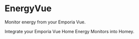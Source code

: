 # EnergyVue

Monitor energy from your Emporia Vue.

Integrate your Emporia Vue Home Energy Monitors into Homey.

